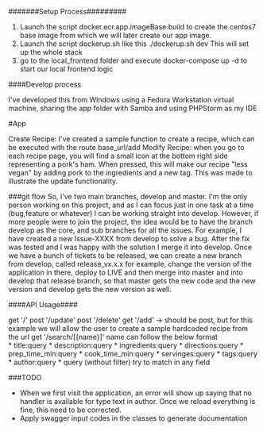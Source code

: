 #######Setup Process#########

1) Launch the script docker.ecr.app.imageBase.build to create the centos7 base image from which we will later create our app image.
2) Launch the script dockerup.sh like this
	./dockerup.sh dev
This will set up the whole stack
3) go to the local_frontend folder and execute docker-compose up -d to start our local frontend logic

####Develop process

I've developed this from Windows using a Fedora Workstation virtual machine, sharing the app folder with Samba and using PHPStorm as my IDE


#App

Create Recipe: I've created a sample function to create a recipe, which can be executed with the route base_url/add
Modify Recipe: when you go to each recipe page, you will find a small icon at the bottom right side representing a pork's ham. When pressed, this will make our recipe "less vegan" by adding
pork to the ingredients and a new tag. This was made to illustrate the update functionality.


###git flow
So, I've two main branches, develop and master. I'm the only person working on this project, and as I can focus just in one task at a time (bug,feature or whatever) I can be working straight into develop. However, 
if more people were to join the project, the idea would be to have the branch develop as the core, and sub branches for all the issues. For example, I have created a new Issue-XXXX from develop to 
solve a bug. After the fix was tested and I was happy with the solution I merge it into develop. Once we have a bunch of tickets to be released, we can create a new branch from develop, called release_vx.x.x for example, change the version of the application in there, deploy to LIVE and then merge into master and into develop that release branch, so that master gets the new code and the new version and develop gets the new version as well.


####API Usage####

get '/'
post '/update'
post '/delete'
get '/add' -> should be post, but for this example we will allow the user to create a sample hardcoded recipe from the url
get '/search/[{name}]' 
     name can follow the below format	
     * title:query
     * description:query
     * ingredients:query
     * directions:query
     * prep_time_min:query
     * cook_time_min:query
     * servinges:query
     * tags:query
     * author:query
     * query (without filter) try to match in any field


###TODO
- When we first visit the application, an error will show up saying that no handler is available for type text in author. Once we reload everything is fine, this need to be corrected.
- Apply swagger input codes in the classes to generate documentation


